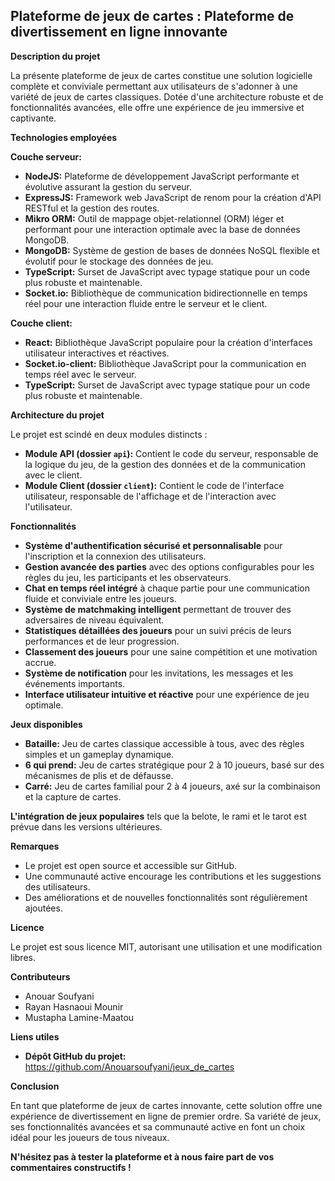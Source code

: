 ## Plateforme de jeux de cartes : Plateforme de divertissement en ligne innovante

**Description du projet**

La présente plateforme de jeux de cartes constitue une solution logicielle complète et conviviale permettant aux utilisateurs de s'adonner à une variété de jeux de cartes classiques. Dotée d'une architecture robuste et de fonctionnalités avancées, elle offre une expérience de jeu immersive et captivante.

**Technologies employées**

**Couche serveur:**

* **NodeJS:** Plateforme de développement JavaScript performante et évolutive assurant la gestion du serveur.
* **ExpressJS:** Framework web JavaScript de renom pour la création d'API RESTful et la gestion des routes.
* **Mikro ORM:** Outil de mappage objet-relationnel (ORM) léger et performant pour une interaction optimale avec la base de données MongoDB.
* **MongoDB:** Système de gestion de bases de données NoSQL flexible et évolutif pour le stockage des données de jeu.
* **TypeScript:** Surset de JavaScript avec typage statique pour un code plus robuste et maintenable.
* **Socket.io:** Bibliothèque de communication bidirectionnelle en temps réel pour une interaction fluide entre le serveur et le client.

**Couche client:**

* **React:** Bibliothèque JavaScript populaire pour la création d'interfaces utilisateur interactives et réactives.
* **Socket.io-client:** Bibliothèque JavaScript pour la communication en temps réel avec le serveur.
* **TypeScript:** Surset de JavaScript avec typage statique pour un code plus robuste et maintenable.

**Architecture du projet**

Le projet est scindé en deux modules distincts :

* **Module API (dossier `api`):** Contient le code du serveur, responsable de la logique du jeu, de la gestion des données et de la communication avec le client.
* **Module Client (dossier `client`):** Contient le code de l'interface utilisateur, responsable de l'affichage et de l'interaction avec l'utilisateur.

**Fonctionnalités**

* **Système d'authentification sécurisé et personnalisable** pour l'inscription et la connexion des utilisateurs.
* **Gestion avancée des parties** avec des options configurables pour les règles du jeu, les participants et les observateurs.
* **Chat en temps réel intégré** à chaque partie pour une communication fluide et conviviale entre les joueurs.
* **Système de matchmaking intelligent** permettant de trouver des adversaires de niveau équivalent.
* **Statistiques détaillées des joueurs** pour un suivi précis de leurs performances et de leur progression.
* **Classement des joueurs** pour une saine compétition et une motivation accrue.
* **Système de notification** pour les invitations, les messages et les événements importants.
* **Interface utilisateur intuitive et réactive** pour une expérience de jeu optimale.

**Jeux disponibles**

* **Bataille:** Jeu de cartes classique accessible à tous, avec des règles simples et un gameplay dynamique.
* **6 qui prend:** Jeu de cartes stratégique pour 2 à 10 joueurs, basé sur des mécanismes de plis et de défausse.
* **Carré:** Jeu de cartes familial pour 2 à 4 joueurs, axé sur la combinaison et la capture de cartes.

**L'intégration de jeux populaires** tels que la belote, le rami et le tarot est prévue dans les versions ultérieures.

**Remarques**

* Le projet est open source et accessible sur GitHub.
* Une communauté active encourage les contributions et les suggestions des utilisateurs.
* Des améliorations et de nouvelles fonctionnalités sont régulièrement ajoutées.

**Licence**

Le projet est sous licence MIT, autorisant une utilisation et une modification libres.

**Contributeurs**

* Anouar Soufyani
* Rayan Hasnaoui Mounir
* Mustapha Lamine-Maatou

**Liens utiles**

* **Dépôt GitHub du projet:** https://github.com/Anouarsoufyani/jeux_de_cartes

**Conclusion**

En tant que plateforme de jeux de cartes innovante, cette solution offre une expérience de divertissement en ligne de premier ordre. Sa variété de jeux, ses fonctionnalités avancées et sa communauté active en font un choix idéal pour les joueurs de tous niveaux.

**N'hésitez pas à tester la plateforme et à nous faire part de vos commentaires constructifs !**
